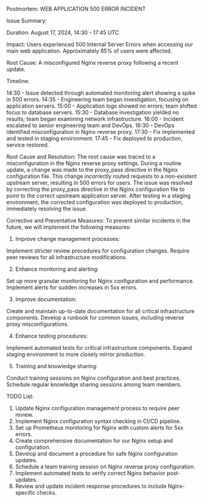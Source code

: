 Postmortem: WEB APPLICATION 500 ERROR INCIDENT

Issue Summary:

Duration: August 17, 2024, 14:30 - 17:45 UTC

Impact: Users experienced 500 Internal Server Errors when accessing our main web application. Approximately 85% of users were affected.

Root Cause: A misconfigured Nginx reverse proxy following a recent update.


Timeline:

14:30 - Issue detected through automated monitoring alert showing a spike in 500 errors.
14:35 - Engineering team began investigation, focusing on application servers.
15:00 - Application logs showed no errors; team shifted focus to database servers.
15:30 - Database investigation yielded no results; team began examining network infrastructure.
16:00 - Incident escalated to senior engineering team and DevOps.
16:30 - DevOps identified misconfiguration in Nginx reverse proxy.
17:30 - Fix implemented and tested in staging environment.
17:45 - Fix deployed to production, service restored.


Root Cause and Resolution:
The root cause was traced to a misconfiguration in the Nginx reverse proxy settings. During a routine update, a change was made to the proxy_pass directive in the Nginx configuration file. This change incorrectly routed requests to a non-existent upstream server, resulting in 500 errors for users.
The issue was resolved by correcting the proxy_pass directive in the Nginx configuration file to point to the correct upstream application server. After testing in a staging environment, the corrected configuration was deployed to production, immediately resolving the issue.


Corrective and Preventative Measures:
To prevent similar incidents in the future, we will implement the following measures:

1. Improve change management processes:

Implement stricter review procedures for configuration changes.
Require peer reviews for all infrastructure modifications.


2. Enhance monitoring and alerting:

Set up more granular monitoring for Nginx configuration and performance.
Implement alerts for sudden increases in 5xx errors.


3. Improve documentation:

Create and maintain up-to-date documentation for all critical infrastructure components.
Develop a runbook for common issues, including reverse proxy misconfigurations.


4. Enhance testing procedures:

Implement automated tests for critical infrastructure components.
Expand staging environment to more closely mirror production.


5. Training and knowledge sharing:

Conduct training sessions on Nginx configuration and best practices.
Schedule regular knowledge sharing sessions among team members.



TODO List:

1. Update Nginx configuration management process to require peer review.
2. Implement Nginx configuration syntax checking in CI/CD pipeline.
3. Set up Prometheus monitoring for Nginx with custom alerts for 5xx errors.
4. Create comprehensive documentation for our Nginx setup and configuration.
5. Develop and document a procedure for safe Nginx configuration updates.
6. Schedule a team training session on Nginx reverse proxy configuration.
7. Implement automated tests to verify correct Nginx behavior post-updates.
8. Review and update incident response procedures to include Nginx-specific checks.
